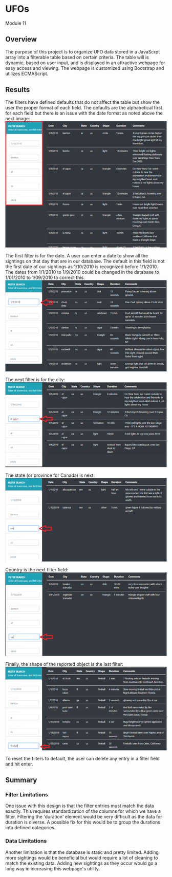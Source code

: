 # UFOs
Module 11

## Overview

The purpose of this project is to organize UFO data stored in a JavaScrpt array into a filterable table based on certain criteria. The table will is dynamic, based on user input, and is displayed in an attractive webpage for easy access and viewing. The webpage is customized using Bootstrap and utilizes ECMAScript.


## Results

The filters have defined defaults that do not affect the table but show the user the proper format of each field. The defaults are the alphabetical first for each field but there is an issue with the date format as noted above the next image:
![image](https://github.com/Bryan-Corn/UFOs/blob/main/Readme_Images/UFO.png)


The first filter is for the date. A user can enter a date to show all the sightings on that day that are in our database. The default in this field is not the first date of our sightings as 1/10/2010 is recognized before 1/1/2010. The dates from 1/1/2010 to 1/9/2010 could be changed in the database to 1/01/2010 to 1/09/2010 to correct this.
![image](https://github.com/Bryan-Corn/UFOs/blob/main/Readme_Images/UFO_1.png)


The next filter is for the city:
![image](https://github.com/Bryan-Corn/UFOs/blob/main/Readme_Images/UFO_2.png)


The state (or province for Canada) is next:
![image](https://github.com/Bryan-Corn/UFOs/blob/main/Readme_Images/UFO_3.png)


Country is the next filter field:
![image](https://github.com/Bryan-Corn/UFOs/blob/main/Readme_Images/UFO_4.png)


Finally, the shape of the reported object is the last filter:
![image](https://github.com/Bryan-Corn/UFOs/blob/main/Readme_Images/UFO_5.png)


To reset the filters to default, the user can delete any entry in a filter field and hit enter.

## Summary

### Filter Limitations
One issue with this design is that the filter entries must match the data exactly. This requires standardization of the columns for which we have a filter. Filtering the 'duration' element would be very difficult as the data for duration is diverse. A possible fix for this would be to group the durations into defined categories.

### Data Limitations
Another limitation is that the database is static and pretty limited. Adding more sightings would be beneficial but would require a lot of cleaning to match the existing data. Adding new sightings as they occur would go a long way in increasing this webpage's utility.
